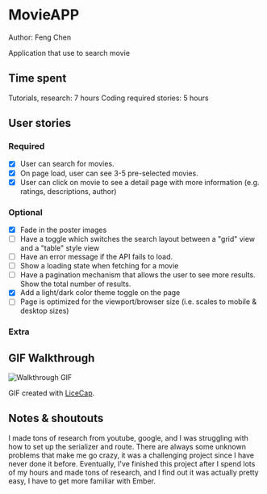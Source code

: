 # MovieAPP

Author: Feng Chen

Application that use to search movie

## Time spent
Tutorials, research: 7 hours 
Coding required stories: 5 hours

## User stories

### Required
 * [x] User can search for movies. 
 * [x] On page load, user can see 3-5 pre-selected movies.
 * [x] User can click on movie to see a detail page with more information (e.g. ratings, descriptions, author)

### Optional

 * [x] Fade in the poster images
 * [ ] Have a toggle which switches the search layout between a "grid" view and a "table" style view
 * [ ] Have an error message if the API fails to load.
 * [ ] Show a loading state when fetching for a movie
 * [ ] Have a pagination mechanism that allows the user to see more results. Show the total number of results.
 * [x] Add a light/dark color theme toggle on the page
 * [ ] Page is optimized for the viewport/browser size (i.e. scales to mobile & desktop sizes)

### Extra


## GIF Walkthrough

![Walkthrough GIF](path/to/gif.gif)

GIF created with [LiceCap](https://www.cockos.com/licecap/).

## Notes & shoutouts

I made tons of research from youtube, google, and I was struggling with how to set up the serializer and route. There are always some unknown problems that make me go crazy, it was a challenging project since I have never done it before. Eventually, I've finished this project after I spend lots of my hours and made tons of research, and I find out it was actually pretty easy, I have to get more familiar with Ember.
